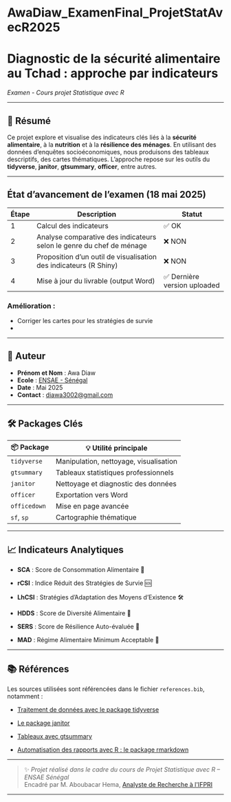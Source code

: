 # AwaDiaw_ExamenFinal_ProjetStatAvecR2025
# Diagnostic de la sécurité alimentaire au Tchad : approche par indicateurs 
*Examen - Cours projet Statistique avec R*

---

## 📝 Résumé

Ce projet explore et visualise des indicateurs clés liés à la **sécurité alimentaire**, à la **nutrition** et à la **résilience des ménages**. En utilisant des données d’enquêtes socioéconomiques, nous produisons des tableaux descriptifs, des cartes thématiques. L’approche repose sur les outils du **tidyverse**, **janitor**, **gtsummary**, **officer**, entre autres.

---
## État d’avancement de l’examen (18 mai 2025)

| Étape | Description | Statut |
|-------|-------------|--------|
| 1 | Calcul des indicateurs | ✅ OK |
| 2 | Analyse comparative des indicateurs selon le genre du chef de ménage | ❌ NON |
| 3 | Proposition d’un outil de visualisation des indicateurs (R Shiny) | ❌ NON |
| 4 | Mise à jour du livrable (output Word) | ✅ Dernière version uploaded |

### Amélioration :
- Corriger les cartes pour les stratégies de survie
- 
---
## 👤 Auteur

- **Prénom et Nom** : Awa Diaw  
- **Ecole** : [ENSAE - Sénégal](https://www/ensae.com)
- **Date** : Mai 2025  
- **Contact** : diawa3002@gmail.com

---

## 🛠️ Packages Clés

| 📦 Package       | 💡 Utilité principale                                |
|------------------|------------------------------------------------------|
| `tidyverse`      | Manipulation, nettoyage, visualisation               |
| `gtsummary`      | Tableaux statistiques professionnels                 |
| `janitor`        | Nettoyage et diagnostic des données                  |
| `officer`        | Exportation vers Word                                |
| `officedown`     | Mise en page avancée                                 |
| `sf`, `sp`     | Cartographie thématique                              |

---

## 📈 Indicateurs Analytiques

- **SCA** : Score de Consommation Alimentaire 🥗
  
- **rCSI** : Indice Réduit des Stratégies de Survie 🆘 
  
- **LhCSI** : Stratégies d’Adaptation des Moyens d’Existence 🛠️ 
    
- **HDDS** : Score de Diversité Alimentaire 🍛 
  
- **SERS** : Score de Résilience Auto-évaluée 💪 
  
- **MAD** : Régime Alimentaire Minimum Acceptable  👶 

---

## 📚 Références

Les sources utilisées sont référencées dans le fichier `references.bib`, notamment :

- [Traitement de données avec le package tidyverse](https://github.com/malickseneisep2/Tidyverse)

- [Le package janitor](https://github.com/DJERAKEI221/-Groupe10_Theme8_Package_Janitor)

- [Tableaux avec gtsummary](https://github.com/awa-d/TP10_RProject2025_TableauxAvecGtsummary)

- [Automatisation des rapports avec R : le package rmarkdown](https://github.com/dior204/Theme13-Autonomisation-des-rapports-avec-R-Le-package-Rmarkdown)

---

> ✨ *Projet réalisé dans le cadre du cours de Projet Statistique avec R – ENSAE Sénégal*  
> Encadré par M. Aboubacar Hema, [Analyste de Recherche à l'IFPRI](https://www.ifpri.org/profile/aboubacar-hema)

---


